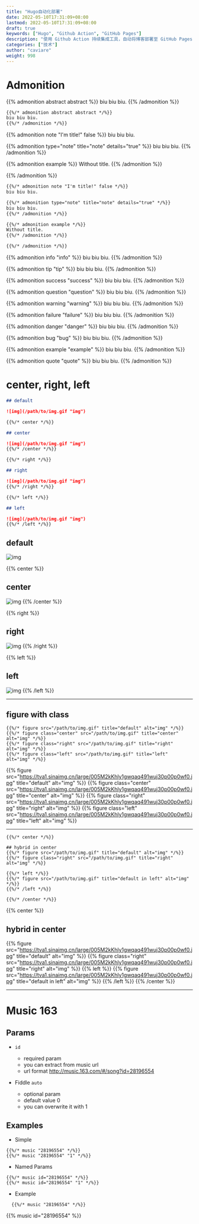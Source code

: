 ```yaml
---
title: "Hugo自动化部署"
date: 2022-05-10T17:31:09+08:00
lastmod: 2022-05-10T17:31:09+08:00
draft: true
keywords: ["Hugo", "Github Action", "GitHub Pages"]
description: "使用 Github Action 持续集成工具，自动将博客部署至 GitHub Pages 或 云服务中。"
categories: ["技术"]
author: "caviare"
weight: 998
---
```


# Admonition

{{% admonition abstract abstract %}}
biu biu biu.
{{% /admonition %}}

```markdown
{{%/* admonition abstract abstract */%}}
biu biu biu.
{{%/* /admonition */%}}
```

<!--more-->

{{% admonition note "I'm title!" false %}}
biu biu biu.

{{% admonition type="note" title="note" details="true" %}}
biu biu biu.
{{% /admonition %}}

{{% admonition example %}}
Without title.
{{% /admonition %}}

{{% /admonition %}}

```markdown
{{%/* admonition note "I'm title!" false */%}}
biu biu biu.

{{%/* admonition type="note" title="note" details="true" */%}}
biu biu biu.
{{%/* /admonition */%}}

{{%/* admonition example */%}}
Without title.
{{%/* /admonition */%}}

{{%/* /admonition */%}}
```

{{% admonition info "info" %}}
biu biu biu.
{{% /admonition %}}

{{% admonition tip "tip" %}}
biu biu biu.
{{% /admonition %}}

{{% admonition success "success" %}}
biu biu biu.
{{% /admonition %}}

{{% admonition question "question" %}}
biu biu biu.
{{% /admonition %}}

{{% admonition warning "warning" %}}
biu biu biu.
{{% /admonition %}}

{{% admonition failure "failure" %}}
biu biu biu.
{{% /admonition %}}

{{% admonition danger "danger" %}}
biu biu biu.
{{% /admonition %}}

{{% admonition bug "bug" %}}
biu biu biu.
{{% /admonition %}}

{{% admonition example "example" %}}
biu biu biu.
{{% /admonition %}}

{{% admonition quote "quote" %}}
biu biu biu.
{{% /admonition %}}

# center, right, left

```markdown
## default

![img](/path/to/img.gif "img")

{{%/* center */%}}

## center

![img](/path/to/img.gif "img")
{{%/* /center */%}}

{{%/* right */%}}

## right

![img](/path/to/img.gif "img")
{{%/* /right */%}}

{{%/* left */%}}

## left

![img](/path/to/img.gif "img")
{{%/* /left */%}}
```

## default

![img](https://tva1.sinaimg.cn/large/005M2kKhly1gwqaq491wuj30p00p0wf0.jpg "img")

{{% center %}}

## center

![img](https://tva1.sinaimg.cn/large/005M2kKhly1gwqaq491wuj30p00p0wf0.jpg "img")
{{% /center %}}

{{% right %}}

## right

![img](https://tva1.sinaimg.cn/large/005M2kKhly1gwqaq491wuj30p00p0wf0.jpg "img")
{{% /right %}}

{{% left %}}

## left

![img](https://tva1.sinaimg.cn/large/005M2kKhly1gwqaq491wuj30p00p0wf0.jpg "img")
{{% /left %}}

---

## figure with class

```
{{%/* figure src="/path/to/img.gif" title="default" alt="img" */%}}
{{%/* figure class="center" src="/path/to/img.gif" title="center" alt="img" */%}}
{{%/* figure class="right" src="/path/to/img.gif" title="right" alt="img" */%}}
{{%/* figure class="left" src="/path/to/img.gif" title="left" alt="img" */%}}
```

{{% figure src="https://tva1.sinaimg.cn/large/005M2kKhly1gwqaq491wuj30p00p0wf0.jpg" title="default" alt="img" %}}
{{% figure class="center" src="https://tva1.sinaimg.cn/large/005M2kKhly1gwqaq491wuj30p00p0wf0.jpg" title="center" alt="img" %}}
{{% figure class="right" src="https://tva1.sinaimg.cn/large/005M2kKhly1gwqaq491wuj30p00p0wf0.jpg" title="right" alt="img" %}}
{{% figure class="left" src="https://tva1.sinaimg.cn/large/005M2kKhly1gwqaq491wuj30p00p0wf0.jpg" title="left" alt="img" %}}

---

```
{{%/* center */%}}

## hybrid in center
{{%/* figure src="/path/to/img.gif" title="default" alt="img" */%}}
{{%/* figure class="right" src="/path/to/img.gif" title="right" alt="img" */%}}

{{%/* left */%}}
{{%/* figure src="/path/to/img.gif" title="default in left" alt="img" */%}}
{{%/* /left */%}}

{{%/* /center */%}}
```

{{% center %}}

## hybrid in center

{{% figure src="https://tva1.sinaimg.cn/large/005M2kKhly1gwqaq491wuj30p00p0wf0.jpg" title="default" alt="img" %}}
{{% figure class="right" src="https://tva1.sinaimg.cn/large/005M2kKhly1gwqaq491wuj30p00p0wf0.jpg" title="right" alt="img" %}}
{{% left %}}
{{% figure src="https://tva1.sinaimg.cn/large/005M2kKhly1gwqaq491wuj30p00p0wf0.jpg" title="default in left" alt="img" %}}
{{% /left %}}
{{% /center %}}

---

# Music 163

## Params

- `id`

  - required param
  - you can extract from music url
  - url format http://music.163.com/#/song?id=28196554

- Fiddle `auto`
  - optional param
  - default value 0
  - you can overwrite it with 1

## Examples

- Simple

```
{{%/* music "28196554" */%}}
{{%/* music "28196554" "1" */%}}
```

- Named Params

```
{{%/* music id="28196554" */%}}
{{%/* music id="28196554" "1" */%}}
```

- Example

```
  {{%/* music "28196554" */%}}
```

{{% music id="28196554" %}}

<style>
  .post img {
    height: 64px
  }
</style>
